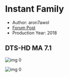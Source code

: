 # Instant Family

* Author: aron7awol
* [Forum Post](https://www.avsforum.com/threads/bass-eq-for-filtered-movies.2995212/post-57710602)
* Production Year: 2018

## DTS-HD MA 7.1

![img 0](https://i.imgur.com/cMbrYOx.jpg)

![img 0](https://i.imgur.com/7MkcMV3.jpg)

